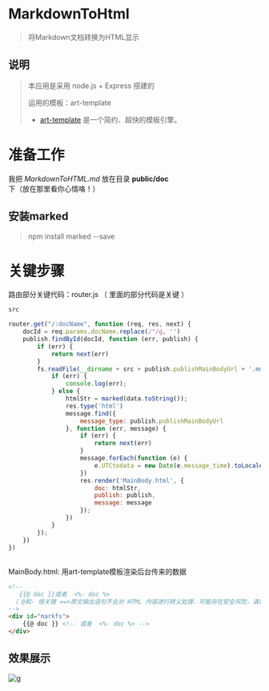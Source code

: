 # MarkdownToHtml

> 将Markdown文档转换为HTML显示

## 说明

> 本应用是采用 node.js + Express 搭建的
>
> 运用的模板：art-template
>
> - [art-template](https://aui.github.io/art-template/zh-cn/docs/index.html) 是一个简约、超快的模板引擎。

# 准备工作

我把 *MarkdownToHTML.md* 放在目录 **public/doc** 下（放在那里看你心情咯！）

## 安装marked

> npm install marked --save

# 关键步骤

路由部分关键代码：router.js  （ 里面的部分代码是关键 ）

```Javascript
src

router.get("/:docName", function (req, res, next) {
    docId = req.params.docName.replace(/"/g, '')
    publish.findById(docId, function (err, publish) {
        if (err) {
            return next(err)
        }
        fs.readFile(__dirname + src + publish.publishMainBodyUrl + '.md',           'utf-8', function (err, data) {
            if (err) {
                console.log(err);
            } else {
                htmlStr = marked(data.toString());
                res.type('html')
                message.find({
                    message_type: publish.publishMainBodyUrl
                }, function (err, message) {
                    if (err) {
                        return next(err)
                    }
                    message.forEach(function (e) {
                        e.UTCtodata = new Date(e.message_time).toLocaleString()
                    })
                    res.render('MainBody.html', {
                        doc: htmlStr,
                        publish: publish,
                        message: message
                    });
                })
            }
        });
    })
})
```

## 

MainBody.html:  用art-template模板渲染后台传来的数据

```HTML
<!--
   {{@ doc }}或者  <%- doc %>
 （ @和- 很关键 ==>原文输出语句不会对 HTML 内容进行转义处理，可能存在安全风险，请谨慎使用。这个坑害我多走了好多弯路。）
-->
<div id="markfs">
    {{@ doc }} <!-- 或者  <%- doc %> -->
</div>
```



## 效果展示

![g](http://static.zxinc520.com/blogimage/20190314/x6s26FzHS5go.png?imageslim)
